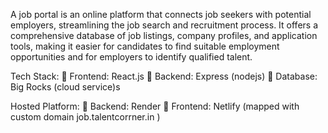 
A job portal is an online platform that connects job seekers with potential employers, streamlining the job search and recruitment process. It offers a comprehensive database of job listings,
company profiles, and application tools, making it easier for candidates to find suitable employment opportunities and for employers to identify qualified talent.

Tech Stack:
	Frontend: React.js 
	Backend: Express (nodejs)
	Database: Big Rocks (cloud service)s

Hosted Platform:
	Backend: Render
	Frontend: Netlify (mapped with custom domain job.talentcorrner.in )

